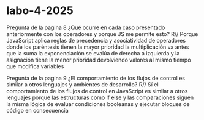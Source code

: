 # labo-4-2025
Pregunta de la pagina 8
 ¿Qué ocurre en cada caso presentado anteriormente con los operadores y porqué JS me permite esto?
 R// Porque JavaScript aplica reglas de precedencia y asociatividad de operadores 
 donde los paréntesis tienen la mayor prioridad la multiplicación va antes que la suma
 la exponenciación se evalúa de derecha a izquierda y la asignación tiene la menor prioridad 
 devolviendo valores al mismo tiempo que modifica variables

 Pregunta de la pagina 9 
  ¿El comportamiento de los flujos de control es similar a otros lenguajes y ambientes de desarrollo?
  R// Sí el comportamiento de los flujos de control en JavaScript es similar a otros lenguajes
  porque las estructuras como if else y las comparaciones siguen la misma lógica de evaluar condiciones
  booleanas y ejecutar bloques de código en consecuencia

